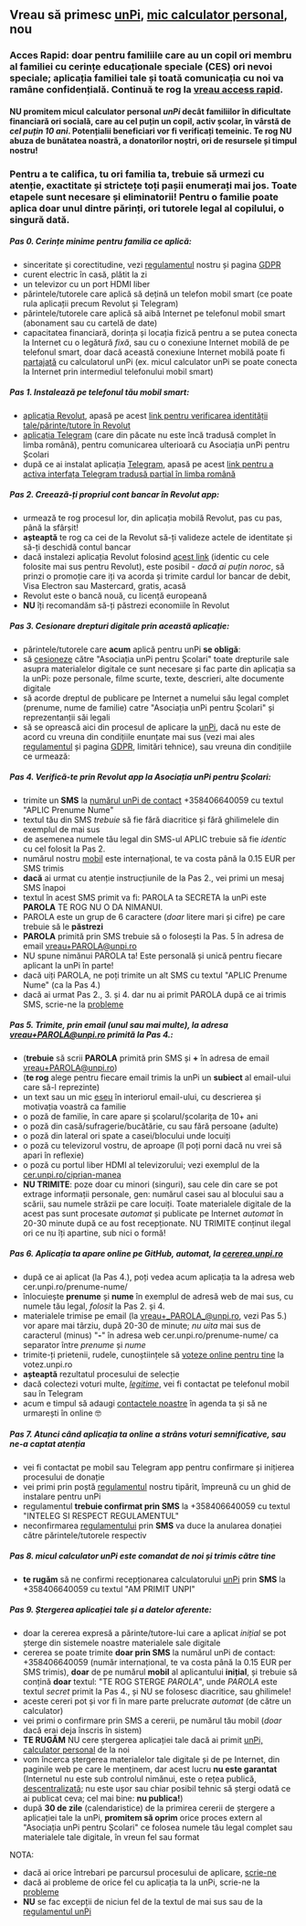 ## Vreau să primesc [unPi](https://www.unpi.ro/), [mic calculator personal](http://pc.unpi.ro/), nou

### Acces Rapid: **doar** pentru familiile care au un copil ori membru al familiei cu cerințe educaționale speciale (CES) ori nevoi speciale; aplicația familiei tale și toată comunicația cu noi va ramâne confidențială. Continuă te rog la [vreau access rapid](https://start.unpi.ro/vreau/rapid/).

#### NU **promitem** micul calculator personal _unPi_ decât familiilor în dificultate financiară ori socială, care au cel puțin un copil, **activ școlar**, în vârstă de _cel puțin 10 ani_. Potențialii beneficiari vor fi verificați temeinic. Te rog NU abuza de bunătatea noastră, a donatorilor noștri, ori de resursele și timpul nostru!

### Pentru a te califica, tu ori familia ta, trebuie să urmezi cu atenție, exactitate și strictețe **toți** pașii enumerați mai jos. **Toate** etapele sunt necesare și eliminatorii! Pentru o familie poate aplica doar unul dintre părinți, ori tutorele legal al copilului, o singură dată.

##### Pas 0. Cerințe minime pentru familia ce aplică:
- sinceritate și corectitudine, vezi [regulamentul](http://regulament.unpi.ro) nostru și pagina [GDPR](http://gdpr.unpi.ro/)
- curent electric în casă, plătit la zi
- un televizor cu un port HDMI liber
- părintele/tutorele care aplică să dețină un telefon mobil smart (ce poate rula aplicații precum Revolut și Telegram)
- părintele/tutorele care aplică să aibă Internet pe telefonul mobil smart (abonament sau cu cartelă de date)
- capacitatea financiară, dorința și locația fizică pentru a se putea conecta la Internet cu o legătură _fixă_, sau cu o conexiune Internet mobilă de pe telefonul smart, doar dacă această conexiune Internet mobilă poate fi [partajată](https://dexonline.ro/definitie/partaja) cu calculatorul unPi (ex. micul calculator unPi se poate conecta la Internet prin intermediul telefonului mobil smart)

##### Pas 1. Instalează pe telefonul tău mobil smart:
- [aplicația Revolut](https://revolut.com/referral/cipria2dd), apasă pe acest [link pentru verificarea identității tale/părinte/tutore în Revolut](https://revolut.com/referral/cipria2dd)
- [aplicația Telegram](https://telegram.org) (care din păcate nu este încă tradusă complet în limba română), pentru comunicarea ulterioară cu Asociația unPi pentru Școlari
- după ce ai instalat aplicația [Telegram](https://telegram.org/apps), apasă pe acest [link pentru a activa interfața Telegram tradusă parțial în limba română](https://t.me/setlanguage/ro-beta)

##### Pas 2. Creează-ți propriul cont bancar în Revolut app:
- urmează te rog procesul lor, din aplicația mobilă Revolut, pas cu pas, până la sfârșit!
- **așteaptă** te rog ca cei de la Revolut să-ți valideze actele de identitate și să-ți deschidă contul bancar
- dacă instalezi aplicația Revolut folosind [acest link](https://revolut.com/referral/cipria2dd) (identic cu cele folosite mai sus pentru Revolut), este posibil - _dacă ai puțin noroc_, să prinzi o promoție care iți va acorda și trimite cardul lor bancar de debit, Visa Electron sau Mastercard, gratis, acasă
- Revolut este o bancă nouă, cu licență europeană
- **NU** îți recomandăm să-ți păstrezi economiile în Revolut

##### Pas 3. Cesionare drepturi digitale prin această aplicație:
- părintele/tutorele care **acum** aplică pentru unPi **se obligă**:
- să [cesioneze](https://dexonline.ro/definitie/cesiona) către "Asociația unPi pentru Școlari" toate drepturile sale asupra materialelor digitale ce sunt necesare și fac parte din aplicația sa la unPi: poze personale, filme scurte, texte, descrieri, alte documente digitale
- să acorde dreptul de publicare pe Internet a numelui său legal complet (prenume, nume de familie) catre "Asociația unPi pentru Școlari" și reprezentanții săi legali
- să se oprească aici din procesul de aplicare la [unPi](https://www.unpi.ro/), dacă nu este de acord cu vreuna din condițiile enunțate mai sus (vezi mai ales [regulamentul](http://regulament.unpi.ro/) și pagina [GDPR](http://gdpr.unpi.ro/), limitări tehnice), sau vreuna din condițiile ce urmează:

##### Pas 4. Verifică-te prin Revolut app la Asociația unPi pentru Școlari:
- trimite un **SMS** la [numărul unPi de contact](tel:+358406640059) +358406640059 cu textul "APLIC Prenume Nume"
- textul tău din SMS _trebuie_ să fie fără diacritice și fără ghilimelele din exemplul de mai sus
- de asemenea numele tău legal din SMS-ul APLIC trebuie să fie _identic_ cu cel folosit la Pas 2.
- numărul nostru [mobil](tel:+358406640059) este internațional, te va costa până la 0.15 EUR per SMS trimis
- **dacă** ai urmat cu atenție instrucțiunile de la Pas 2., vei primi un mesaj SMS înapoi
- textul în acest SMS primit va fi: PAROLA ta SECRETA la unPi este **PAROLA** TE ROG NU O DA NIMANUI.
- PAROLA este un grup de 6 caractere (_doar_ litere mari și cifre) pe care trebuie să le **păstrezi**
- **PAROLA** primită prin SMS trebuie să o folosești la Pas. 5 în adresa de email vreau+PAROLA@unpi.ro
- NU spune nimănui PAROLA ta! Este personală și unică pentru fiecare aplicant la unPi în parte!
- dacă uiți PAROLA, ne poți trimite un alt SMS cu textul "APLIC Prenume Nume" (ca la Pas 4.)
- dacă ai urmat Pas 2., 3. și 4. dar nu ai primit PAROLA după ce ai trimis SMS, scrie-ne la [probleme](mailto:probleme@unpi.ro)

##### Pas 5. Trimite, prin **email** (unul sau mai multe), la adresa vreau+PAROLA@unpi.ro primită la Pas 4.:
- (**trebuie** să scrii **PAROLA** primită prin SMS și **+** în adresa de email vreau+PAROLA@unpi.ro)
- (**te rog** alege pentru fiecare email trimis la unPi un **subiect** al email-ului care să-l reprezinte)
- un text sau un mic [eseu](https://dexonline.ro/definitie/eseu) în interiorul email-ului, cu descrierea și motivația voastră ca familie
- o poză de familie, în care apare și școlarul/școlarița de 10+ ani
- o poză din casă/sufragerie/bucătărie, cu sau fără persoane (adulte)
- o poză din lateral ori spate a casei/blocului unde locuiți
- o poză cu televizorul vostru, de aproape (îl poți porni dacă nu vrei să apari în reflexie)
- o poză cu portul liber HDMI al televizorului; vezi exemplul de la [cer.unpi.ro/ciprian-manea](http://cer.unpi.ro/ciprian-manea)
- **NU TRIMITE**: poze doar cu minori (singuri), sau cele din care se pot extrage informații personale, gen: numărul casei sau al blocului sau a scării, sau numele străzii pe care locuiți. Toate materialele digitale de la acest pas sunt procesate _automat_ și publicate pe Internet _automat_ în 20-30 minute după ce au fost recepționate. NU TRIMITE conținut ilegal ori ce nu îți apartine, sub nici o formă!

##### Pas 6. Aplicația ta apare online pe GitHub, automat, la [cererea.unpi.ro](https://cererea.unpi.ro/)
- după ce ai aplicat (la Pas 4.), poți vedea acum aplicația ta la adresa web cer.unpi.ro/prenume-nume/
- înlocuiește **prenume** și **nume** în exemplul de adresă web de mai sus, cu numele tău legal, _folosit_ la Pas 2. și 4.
- materialele trimise pe email (la vreau+_PAROLA_@unpi.ro, vezi Pas 5.) vor apare mai târziu, după 20-30 de minute; _nu uita_ mai sus de caracterul (minus) "**-**" în adresa web cer.unpi.ro/prenume-nume/ ca separator între _prenume_ și _nume_
- trimite-ți prietenii, rudele, cunoștiințele să [voteze online pentru tine](http://votez.unpi.ro) la votez.unpi.ro
- **așteaptă** rezultatul procesului de selecție
- dacă colectezi voturi multe, _[legitime](https://dexonline.ro/definitie/legitim)_, vei fi contactat pe telefonul mobil sau în Telegram
- acum e timpul să adaugi [contactele noastre](http://ong.unpi.ro/) în agenda ta și să ne urmarești în online 🤓

##### Pas 7. Atunci când aplicația ta online a strâns voturi semnificative, sau ne-a captat atenția
- vei fi contactat pe mobil sau Telegram app pentru confirmare și inițierea procesului de donație
- vei primi prin poștă [regulamentul](http://regulament.unpi.ro) nostru tipărit, împreună cu un ghid de instalare pentru unPi
- regulamentul **trebuie confirmat prin SMS** la +358406640059 cu textul "INTELEG SI RESPECT REGULAMENTUL"
- neconfirmarea [regulamentului](http://regulament.unpi.ro) prin **SMS** va duce la anularea donației către părintele/tutorele respectiv

##### Pas 8. micul calculator unPi este comandat de noi și trimis către tine
- **te rugăm** să ne confirmi recepționarea calculatorului [unPi](http://pc.unpi.ro/) prin **SMS** la +358406640059 cu textul "AM PRIMIT UNPI"

##### Pas 9. Ștergerea aplicației tale și a datelor aferente:
- doar la cererea expresă a părinte/tutore-lui care a aplicat _inițial_ se pot șterge din sistemele noastre materialele sale digitale
- cererea se poate trimite **doar prin SMS** la numărul unPi de contact: +358406640059 (număr internațional, te va costa până la 0.15 EUR per SMS trimis), **doar** de pe numărul **mobil** al aplicantului **inițial**, și trebuie să conțină **doar** textul: "TE ROG STERGE _PAROLA_", unde _PAROLA_ este textul _secret_ primit la Pas 4., și NU se folosesc diacritice, sau ghilimele!
- aceste cereri pot și vor fi în mare parte prelucrate _automat_ (de către un calculator)
- vei primi o confirmare prin SMS a cererii, pe numărul tău mobil (_doar_ dacă erai deja înscris în sistem)
- **TE RUGĂM** NU cere ștergerea aplicației tale dacă ai primit [unPi, calculator personal](http://pc.unpi.ro/) de la noi
- vom încerca ștergerea materialelor tale digitale și de pe Internet, din paginile web pe care le menținem, dar acest lucru **nu este garantat** (Internetul nu este sub controlul nimănui, este o rețea publică, [descentralizată](https://dexonline.ro/definitie/descentralizat); nu este ușor sau chiar posibil tehnic să ștergi odată ce ai publicat ceva; cel mai bine: **nu publica!**)
- după **30 de zile** (calendaristice) de la primirea cererii de ștergere a aplicației tale la unPi, **promitem să oprim** orice proces extern al "Asociația unPi pentru Școlari" ce folosea numele tău legal complet sau materialele tale digitale, în vreun fel sau format

NOTA:
- dacă ai orice întrebari pe parcursul procesului de aplicare, [scrie-ne](mailto:intrebari@unpi.ro)
- dacă ai probleme de orice fel cu aplicația ta la unPi, scrie-ne la [probleme](mailto:probleme@unpi.ro)
- **NU** se fac excepții de niciun fel de la textul de mai sus sau de la [regulamentul unPi](http://regulament.unpi.ro/)
